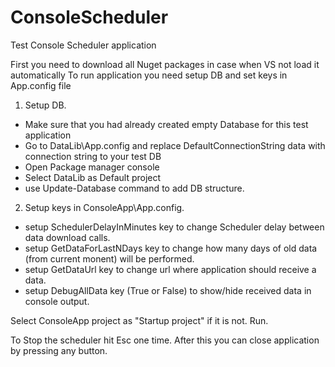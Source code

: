 # ConsoleScheduler
Test Console Scheduler application

First you need to download all Nuget packages in case when VS not load it automatically 
To run application you need setup DB and set keys in App.config file

1) Setup DB.
- Make sure that you had already created empty Database for this test application
- Go to DataLib\App.config and replace DefaultConnectionString data with connection string to your test DB 
- Open Package manager console
- Select DataLib as Default project
- use Update-Database command to add DB structure.

2) Setup keys in ConsoleApp\App.config.
- setup SchedulerDelayInMinutes key to change Scheduler delay between data download calls. 
- setup GetDataForLastNDays key to change how many days of old data (from current monent) will be performed. 
- setup GetDataUrl key to change url where application should receive a data. 
- setup DebugAllData key (True or False) to show/hide received data in console output. 

Select ConsoleApp project as "Startup project" if it is not.
Run.

To Stop the scheduler hit Esc one time. After this you can close application by pressing any button.
